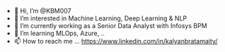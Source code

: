 - 👋 Hi, I’m @KBM007
- 👀 I’m interested in Machine Learning, Deep Learning & NLP
- 🌱 I’m currently working as a Senior Data Analyst with Infosys BPM
- 💞️ I’m learning MLOps, Azure, ..
- 📫 How to reach me ... https://www.linkedin.com/in/kalyanbratamaity/

<!---
KBM007/KBM007 is a ✨ special ✨ repository because its `README.md` (this file) appears on your GitHub profile.
You can click the Preview link to take a look at your changes.
--->

